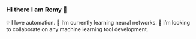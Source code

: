 ### Hi there I am Remy 👋 
💡 I love automation. 
🌱 I’m currently learning neural networks. 
💼 I’m looking to collaborate on any machine learning tool development. 
